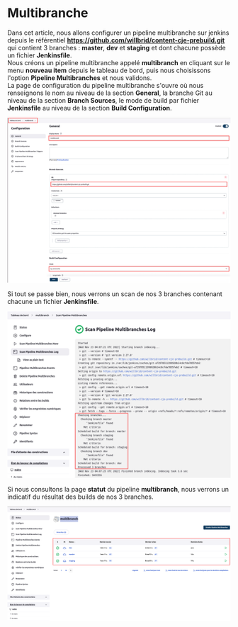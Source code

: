 # Multibranche

Dans cet article, nous allons configurer un pipeline multibranche sur jenkins depuis le référentiel **https://github.com/willbrid/content-cje-prebuild.git** qui contient 3 branches : **master**, **dev** et **staging** et dont chacune possède un fichier **Jenkinsfile**.
<br>
Nous créons un pipeline multibranche appelé **multibranch** en cliquant sur le menu **nouveau item** depuis le tableau de bord, puis nous choisissons l'option **Pipeline Multibranches** et nous validons.
<br>
La page de configuration du pipeline multibranche s'ouvre où nous renseignons le nom au niveau de la section **General**, la branche Git au niveau de la section **Branch Sources**, le mode de build par fichier **Jenkinsfile** au niveau de la section **Build Configuration**.

![building_cd_pipelines15.png](../../images/building_cd_pipelines15.png)

Si tout se passe bien, nous verrons un scan de nos 3 branches contenant chacune un fichier **Jenkinsfile**.

![building_cd_pipelines16.png](../../images/building_cd_pipelines16.png)

Si nous consultons la page **statut** du pipeline **multibranch**, nous verrons un indicatif du résultat des builds de nos 3 branches.

![building_cd_pipelines17.png](../../images/building_cd_pipelines17.png)